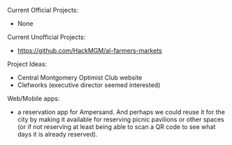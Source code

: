 Current Official Projects:
* None

Current Unofficial Projects:
* https://github.com/HackMGM/al-farmers-markets

Project Ideas:

* Central Montgomery Optimist Club website
* Clefworks (executive director seemed interested)

Web/Mobile apps:
* a reservation app for Ampersand. And perhaps we could reuse it for the city by making it available for reserving picnic pavilions or other spaces (or if not reserving at least being able to scan a QR code to see what days it is already reserved).
